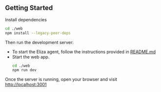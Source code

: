 ## Getting Started

Install dependencies

```bash
cd ./web
npm install --legacy-peer-deps
```

Then run the development server:

- To start the Eliza agent, follow the instructions provided in [README.md](./agent/README.md)
- Start the web app.
  ```bash
  cd ./web
  npm run dev
  ```

Once the server is running, open your browser and visit [http://localhost:3001](http://localhost:3001)
